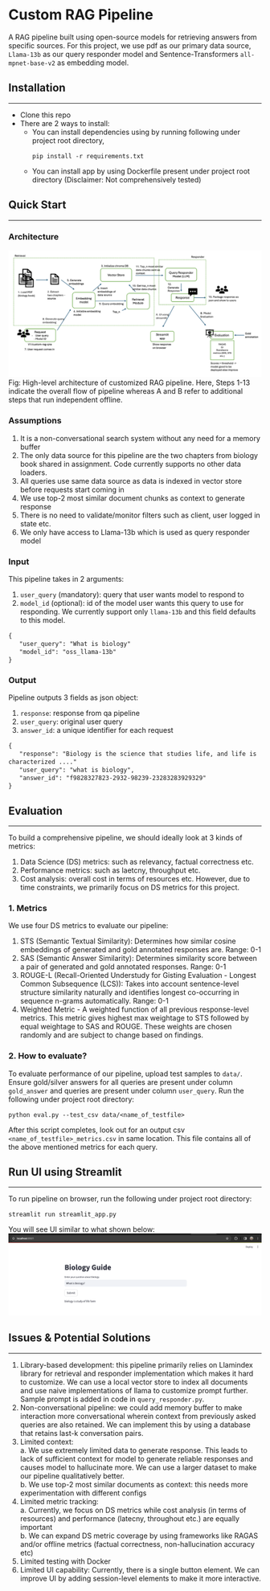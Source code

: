 # Custom RAG Pipeline


A RAG pipeline built using open-source models for retrieving answers from specific sources. For this project, we use pdf
as our primary data source, `Llama-13b` as our query responder model and Sentence-Transformers `all-mpnet-base-v2` as embedding model. 

## Installation 

------------------------------------------------------------------------------------------------------------------------

- Clone this repo 
- There are 2 ways to install:
  - You can install dependencies using by running following under project root directory, <br>
    ```
    pip install -r requirements.txt
    ```
  - You can install app by using Dockerfile present under project root directory (Disclaimer: Not comprehensively tested)


## Quick Start

------------------------------------------------------------------------------------------------------------------------

### Architecture

![image](images/HLD.png)
Fig: High-level architecture of customized RAG pipeline. Here, Steps 1-13 indicate the overall flow of pipeline whereas 
A and B refer to additional steps that run independent offline.

### Assumptions
1. It is a non-conversational search system without any need for a memory buffer 
2. The only data source for this pipeline are the two chapters from biology book shared in assignment. Code currently supports
no other data loaders. 
3. All queries use same data source as data is indexed in vector store before requests start coming in
4. We use top-2 most similar document chunks as context to generate response
5. There is no need to validate/monitor filters such as client, user logged in state etc. 
6. We only have access to Llama-13b which is used as query responder model


### Input 
This pipeline takes in 2 arguments:
1. `user_query` (mandatory): query that user wants model to respond to 
2. `model_id` (optional): id of the model user wants this query to use for responding. We currently support only `llama-13b` and 
this field defaults to this model.
```
{
   "user_query": "What is biology"
   "model_id": "oss_llama-13b"
}
```

### Output
Pipeline outputs 3 fields as json object:
1. `response`: response from qa pipeline 
2. `user_query`: original user query
3. `answer_id`: a unique identifier for each request 
```
{
   "response": "Biology is the science that studies life, and life is characterized ...."
   "user_query": "what is biology",
   "answer_id": "f9828327823-2932-98239-23283283929329"
}
```


## Evaluation 

------------------------------------------------------------------------------------------------------------------------

To build a comprehensive pipeline, we should ideally look at 3 kinds of metrics: 
1. Data Science (DS) metrics: such as relevancy, factual correctness etc.
2. Performance metrics: such as laetcny, throughput etc.
3. Cost analysis: overall cost in terms of resources etc.
However, due to time constraints, we primarily focus on DS metrics for this project. 

### 1. Metrics
We use four DS metrics to evaluate our pipeline: 
1. STS (Semantic Textual Similarity): Determines how similar cosine embeddings of generated and gold annotated responses are. Range: 0-1
2. SAS (Semantic Answer Similarity): Determines similarity score between a pair of generated and gold annotated responses. Range: 0-1
2. ROUGE-L (Recall-Oriented Understudy for Gisting Evaluation - Longest Common Subsequence (LCS)): Takes into account 
sentence-level structure similarity naturally and identifies longest co-occurring in sequence n-grams automatically. Range: 0-1
4. Weighted Metric - A weighted function of all previous response-level metrics. This metric gives highest max weightage 
to STS followed by equal weightage to SAS and ROUGE. These weights are chosen randomly and are subject to change based 
on findings.


### 2. How to evaluate?

To evaluate performance of our pipeline, upload test samples to `data/`. Ensure gold/silver answers for all queries 
are present under column `gold_answer` and queries are present under column `user_query`. Run the following under 
project root directory:
```
python eval.py --test_csv data/<name_of_testfile>
```

After this script completes, look out for an output csv `<name_of_testfile>_metrics.csv`  in same location. This file 
contains all of the above mentioned metrics for each query. 


## Run UI using Streamlit

------------------------------------------------------------------------------------------------------------------------


To run pipeline on browser, run the following under project root directory:
```
streamlit run streamlit_app.py
```

You will see UI similar to what shown below:
![image](images/streamlit_ui.png)


## Issues & Potential Solutions

------------------------------------------------------------------------------------------------------------------------
1. Library-based development: this pipeline primarily relies on Llamindex library for retrieval and responder implementation
which makes it hard to customize. We can use a local vector store to index all documents and use naive implementations of 
llama to customize prompt further. Sample prompt is added in code in `query_responder.py`.
2. Non-conversational pipeline: we could add memory buffer to make interaction more conversational wherein context from 
previously asked queries are also retained. We can implement this by using a database that retains last-k conversation
pairs. 
3. Limited context: <br>
   a. We use extremely limited data to generate response. This leads to lack of sufficient context for model to generate 
reliable responses and causes model to hallucinate more. We can use a larger dataset to make our pipeline qualitatively 
better. <br>
   b. We use top-2 most similar documents as context: this needs more experimentation with different configs
4. Limited metric tracking: <br> 
   a. Currently, we focus on DS metrics while cost analysis (in terms of resources) and performance (latecny, throughout etc.)
are equally important <br>
b. We can expand DS metric coverage by using frameworks like RAGAS and/or offline metrics (factual correctness, non-hallucination accuracy
etc)
5. Limited testing with Docker
6. Limited UI capability: Currently, there is a single button element. We can improve UI by adding session-level elements
to make it more interactive.

